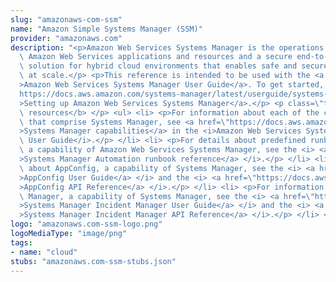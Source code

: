 ```yaml
---
slug: "amazonaws-com-ssm"
name: "Amazon Simple Systems Manager (SSM)"
provider: "amazonaws.com"
description: "<p>Amazon Web Services Systems Manager is the operations hub for your\
  \ Amazon Web Services applications and resources and a secure end-to-end management\
  \ solution for hybrid cloud environments that enables safe and secure operations\
  \ at scale.</p> <p>This reference is intended to be used with the <a href=\"https://docs.aws.amazon.com/systems-manager/latest/userguide/\"\
  >Amazon Web Services Systems Manager User Guide</a>. To get started, see <a href=\"\
  https://docs.aws.amazon.com/systems-manager/latest/userguide/systems-manager-setting-up.html\"\
  >Setting up Amazon Web Services Systems Manager</a>.</p> <p class=\"title\"> <b>Related\
  \ resources</b> </p> <ul> <li> <p>For information about each of the capabilities\
  \ that comprise Systems Manager, see <a href=\"https://docs.aws.amazon.com/systems-manager-automation-runbooks/latest/userguide/what-is-systems-manager.html#systems-manager-capabilities\"\
  >Systems Manager capabilities</a> in the <i>Amazon Web Services Systems Manager\
  \ User Guide</i>.</p> </li> <li> <p>For details about predefined runbooks for Automation,\
  \ a capability of Amazon Web Services Systems Manager, see the <i> <a href=\"https://docs.aws.amazon.com/systems-manager-automation-runbooks/latest/userguide/automation-runbook-reference.html\"\
  >Systems Manager Automation runbook reference</a> </i>.</p> </li> <li> <p>For information\
  \ about AppConfig, a capability of Systems Manager, see the <i> <a href=\"https://docs.aws.amazon.com/appconfig/latest/userguide/\"\
  >AppConfig User Guide</a> </i> and the <i> <a href=\"https://docs.aws.amazon.com/appconfig/2019-10-09/APIReference/\"\
  >AppConfig API Reference</a> </i>.</p> </li> <li> <p>For information about Incident\
  \ Manager, a capability of Systems Manager, see the <i> <a href=\"https://docs.aws.amazon.com/incident-manager/latest/userguide/\"\
  >Systems Manager Incident Manager User Guide</a> </i> and the <i> <a href=\"https://docs.aws.amazon.com/incident-manager/latest/APIReference/\"\
  >Systems Manager Incident Manager API Reference</a> </i>.</p> </li> </ul>"
logo: "amazonaws.com-ssm-logo.png"
logoMediaType: "image/png"
tags:
- name: "cloud"
stubs: "amazonaws.com-ssm-stubs.json"
---
```

